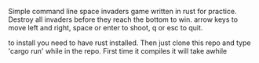 Simple command line space invaders game written in rust for practice. Destroy all invaders before they reach the bottom to win.
arrow keys to move left and right, space or enter to shoot, q or esc to quit.

to install you need to have rust installed. Then just clone this repo and type 'cargo run' while in the repo. First time it compiles it will take awhile
